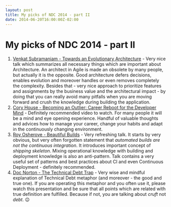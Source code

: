 ```yaml
---
layout: post
title: My picks of NDC 2014 - part II
date: 2014-06-20T16:00:00Z-02:00
---
```


# My picks of NDC 2014 - part II

1. [Venkat Subramaniam - Towards an Evolutionary Architecture](https://vimeo.com/97537675) - Very nice talk which summarizes all necessary things which are important about Architecture. An architect in Agile is made an obsolete by many people, but actually it is the opposite. Good architecture defers decisions, enables evolution and moreover handles or even removes completely the complexity. Besides that - very nice approach to prioritize features and assignments by the business value and the architectural impact - by doing that you can really avoid many pitfalls when you are moving forward and crush the knowledge during building the application.
2. [Cory House - Becoming an Outlier: Career Reboot for the Developer Mind](https://vimeo.com/97415346) - Definitely recommended video to watch. For many people it will be a mind and eye opening experience. Handful of valuable thoughts and advices how to manage your career, change your habits and adapt in the continuously changing environment.
3. [Roy Osherove - Beautiful Builds](https://vimeo.com/97516289) - Very refreshing talk. It starts by very obvious, but very often forgotten statement that *automated builds are not the continuous integration*. It introduces important concept of *shipping skeleton*. Mixing operational knowledge with building and deployment knowledge is also an anti-pattern. Talk contains a very useful set of patterns and best practices about CI and even Continuous Deployment - definitely recommended.
4. [Doc Norton - The Technical Debt Trap](https://vimeo.com/97507576) - Very wise and mindful explanation of Technical Debt metaphor (and moreover - the good and true one). If you are operating this metaphor and you often use it, please watch this presentation and be sure that all points which are related with true definition are fulfilled. Because if not, you are talking about *cruft* not *debt*. :wink: